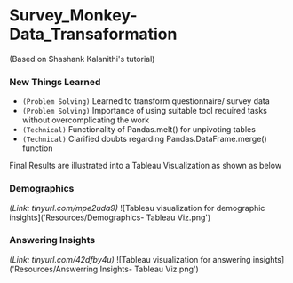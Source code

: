 # Survey_Monkey-Data_Transaformation
(Based on Shashank Kalanithi's tutorial)

### New Things Learned

* `(Problem Solving)` Learned to transform questionnaire/ survey data
* `(Problem Solving)` Importance of using suitable tool required tasks without overcomplicating the work
* `(Technical)` Functionality of Pandas.melt() for unpivoting tables
* `(Technical)` Clarified doubts regarding Pandas.DataFrame.merge() function 

Final Results are illustrated into a Tableau Visualization as shown as below

### Demographics
*(Link: tinyurl.com/mpe2uda9)*
![Tableau visualization for demographic insights]('Resources/Demographics- Tableau Viz.png')

### Answering Insights
*(Link: tinyurl.com/42dfby4u)*
![Tableau visualization for answering insights]('Resources/Answerring Insights- Tableau Viz.png')